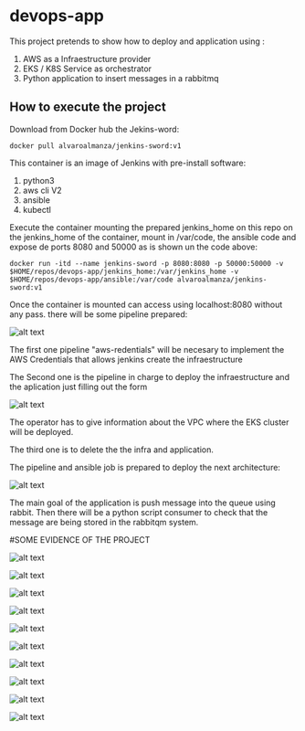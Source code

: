 # devops-app

This project pretends to show how to deploy and application using :

1. AWS as a Infraestructure provider
2. EKS / K8S Service as orchestrator
3. Python application to insert messages in a rabbitmq


## How to execute the project

Download from Docker hub the Jekins-word:

```docker pull alvaroalmanza/jenkins-sword:v1```

This container is an image of Jenkins with pre-install software:

1. python3
2. aws cli V2
3. ansible
4. kubectl

Execute the container mounting the prepared jenkins_home on this repo on the jenkins_home of the container, mount in /var/code, the ansible code and expose de ports 8080 and 50000 as is shown un the code above:

```docker run -itd --name jenkins-sword -p 8080:8080 -p 50000:50000 -v $HOME/repos/devops-app/jenkins_home:/var/jenkins_home -v $HOME/repos/devops-app/ansible:/var/code alvaroalmanza/jenkins-sword:v1```


Once the container is mounted can access using localhost:8080 without any pass. there will be some pipeline prepared:

![alt text](https://github.com/alvaroalmanza88/devops-app/blob/main/images/image1.png)



The first one pipeline "aws-redentials" will be necesary to implement the AWS Credentials that allows jenkins create the infraestructure


The Second one is the pipeline in charge to deploy the infraestructure and the aplication just filling  out the form

![alt text](https://github.com/alvaroalmanza88/devops-app/blob/main/images/image1.2.png)


The operator has to give information about the VPC where the EKS cluster will be deployed.

The third one is to delete the the infra and application.

The pipeline and ansible job is prepared to deploy the next architecture:


![alt text](https://github.com/alvaroalmanza88/devops-app/blob/main/images/image2.png)


The main goal of the application is push message into the queue using rabbit. Then there will be a python script consumer to check that the message are being stored in the rabbitqm system.


#SOME EVIDENCE OF THE PROJECT

![alt text](https://github.com/alvaroalmanza88/devops-app/blob/main/images/evidence1.png)



![alt text](https://github.com/alvaroalmanza88/devops-app/blob/main/images/evidence2.png)




![alt text](https://github.com/alvaroalmanza88/devops-app/blob/main/images/evidence3.png)




![alt text](https://github.com/alvaroalmanza88/devops-app/blob/main/images/evidence4.png)



![alt text](https://github.com/alvaroalmanza88/devops-app/blob/main/images/evidence5.png)


![alt text](https://github.com/alvaroalmanza88/devops-app/blob/main/images/evidence5.1.png)


![alt text](https://github.com/alvaroalmanza88/devops-app/blob/main/images/evidence6.png)


![alt text](https://github.com/alvaroalmanza88/devops-app/blob/main/images/evidence7.png)



![alt text](https://github.com/alvaroalmanza88/devops-app/blob/main/images/evidence8.png)



![alt text](https://github.com/alvaroalmanza88/devops-app/blob/main/images/evidence9.png)









